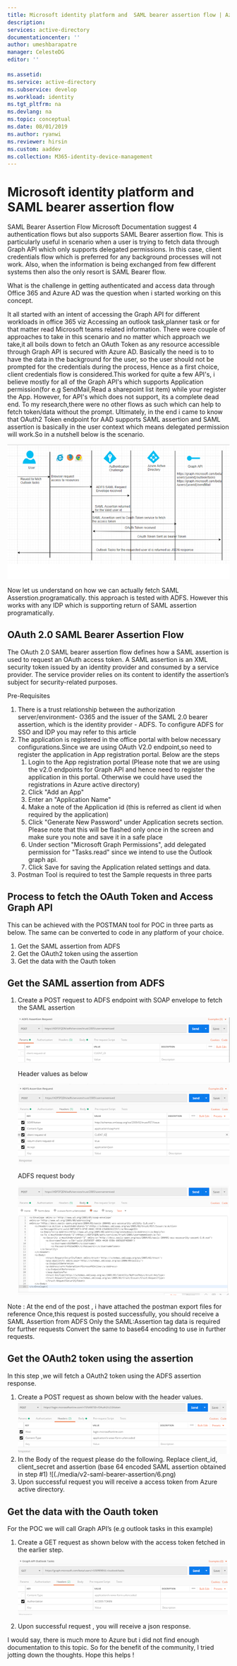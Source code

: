 ```yaml
---
title: Microsoft identity platform and  SAML bearer assertion flow | Azure
description: 
services: active-directory
documentationcenter: ''
author: umeshbarapatre
manager: CelesteDG
editor: ''

ms.assetid: 
ms.service: active-directory
ms.subservice: develop
ms.workload: identity
ms.tgt_pltfrm: na
ms.devlang: na
ms.topic: conceptual
ms.date: 08/01/2019
ms.author: ryanwi
ms.reviewer: hirsin
ms.custom: aaddev
ms.collection: M365-identity-device-management
---
```


# Microsoft identity platform and SAML bearer assertion flow

SAML Bearer Assertion Flow Microsoft Documentation suggest 4 authentication flows but also supports SAML Bearer assertion flow. This is particularly useful in scenario when a user is trying to fetch data through Graph API which only supports delegated permissions. In this case, client credentials flow which is preferred for any background processes will not work. Also, when the information is being exchanged from few different systems then also the only resort is SAML Bearer flow.

What is the challenge in getting authenticated and access data through Office 365 and Azure AD was the question when i started working on this concept.

It all started with an intent of accessing the Graph API for different workloads in office 365 viz Accessing an outlook task,planner task or for that matter read Microsoft teams related information. There were couple of approaches to take in this scenario and no matter which approach we take,it all boils down to fetch an OAuth Token as any resource accessible through Graph API is secured with Azure AD. Basically the need is to to have the data in the background for the user, so the user should not be prompted for the credentials during the process, Hence as a first choice, client credentials flow is considered.This worked for quite a few API's, i believe mostly for all of the Graph API's which supports Application permission(for e.g SendMail,Read a sharepoint list item) while your register the App. However, for API's which does not support, its a complete dead end. To my research,there were no other flows as such which can help to fetch token/data without the prompt. Ultimately, in the end i came to know that OAuth2 Token endpoint for AAD supports SAML assertion and SAML assertion is basically in the user context which means delegated permission will work.So in a nutshell below is the scenario.

![](./media/v2-saml-bearer-assertion/1.png)

Now let us understand on how we can actually fetch SAML Asserstion.programatically. this approach is tested with ADFS. However this works with any IDP which is supporting return of SAML assertion programatically.

## OAuth 2.0 SAML Bearer Assertion Flow 
The OAuth 2.0 SAML bearer assertion flow defines how a SAML assertion is used to request an OAuth access token. A SAML assertion is an XML security token issued by an identity provider and consumed by a service provider. The service provider relies on its content to identify the assertion’s subject for security-related purposes.

Pre-Requisites

1. There is a trust relationship between the authorization server/environment- O365 and the issuer of the SAML 2.0 bearer assertion, which is the identity provider - ADFS. To configure ADFS for SSO and IDP you may refer to this article
1. The application is registered in the office portal with below necessary configurations.Since we are using OAuth V2.0 endpoint,so need to register the application in App registration portal. Below are the steps 
    1. Login to the App registration portal (Please note that we are using the v2.0 endpoints for Graph API and hence need to register the application in this portal. Otherwise we could have used the registrations in Azure active directory) 
    1. Click "Add an App" 
    1. Enter an "Application Name" 
    1. Make a note of the Application id (this is referred as client id when required by the application) 
    1. Click "Generate New Password" under Application secrets section. Please note that this will be flashed only once in the screen and make sure you note and save it in a safe place
    1. Under section "Microsoft Graph Permissions", add delegated permission for "Tasks.read" since we intend to use the Outlook graph api. 
    1. Click Save for saving the Application related settings and data.
1. Postman Tool is required to test the Sample requests in three parts 

## Process to fetch the OAuth Token and Access Graph API 
This can be achieved with the POSTMAN tool for POC in three parts as below. The same can be converted to code in any platform of your choice.
1. Get the SAML assertion from ADFS
1. Get the OAuth2 token using the assertion
1. Get the data with the Oauth token 

## Get the SAML assertion from ADFS
1. Create a POST request to ADFS endpoint with SOAP envelope to fetch the SAML assertion

    ![](./media/v2-saml-bearer-assertion/2.png)

    Header values as below

    ![](./media/v2-saml-bearer-assertion/3.png)

    ADFS request body

    ![](./media/v2-saml-bearer-assertion/4.png)

Note : At the end of the post , i have attached the postman export files for reference Once,this request is posted successfully, you should receive a SAML Assertion from ADFS Only the SAML:Assertion tag data is required for further requests Convert the same to base64 encoding to use in further requests.

## Get the OAuth2 token using the assertion 
In this step ,we will fetch a OAuth2 token using the ADFS assertion response.

1. Create a POST request as shown below with the header values. 
    ![](./media/v2-saml-bearer-assertion/5.png)
1. In the Body of the request please do the following. Replace client_id, client_secret and assertion (base 64 encoded SAML assertion obtained in step #1)
    ![(./media/v2-saml-bearer-assertion/6.png)
1. Upon successful request you will receive a access token from Azure active directory.

## Get the data with the Oauth token

For the POC we will call Graph API’s (e.g outlook tasks in this example) 

1. Create a GET request as shown below with the access token fetched in the earlier step. 

    ![](./media/v2-saml-bearer-assertion/7.png)

1. Upon successful request , you will receive a json response.

I would say, there is much more to Azure but i did not find enough documentation to this topic. So for the benefit of the community, I tried jotting down the thoughts. Hope this helps !
